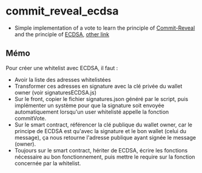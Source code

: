 # commit_reveal_ecdsa
* Simple implementation of a vote to learn the principle of [Commit-Reveal](https://medium.com/swlh/exploring-commit-reveal-schemes-on-ethereum-c4ff5a777db8) and the principle of [ECDSA](https://medium.com/@ItsCuzzo/using-signatures-ecdsa-for-nft-whitelists-ba0a4d070e92), [other link](https://www.freecodecamp.org/news/how-to-implement-whitelist-in-smartcontracts-erc-721-nft-erc-1155-and-others/)

## Mémo
Pour créer une whitelist avec ECDSA, il faut :
* Avoir la liste des adresses whitelistées
* Transformer ces adresses en signature avec la clé privée du wallet owner (voir signaturesECDSA.js)
* Sur le front, copier le fichier signatures.json généré par le script, puis implémenter un système pour que la signature soit envoyée automatiquement lorsqu'un user whitelisté appelle la fonction commitVote.
* Sur le smart contract, référencer la clé publique du wallet owner, car le principe de ECDSA est qu'avec la signature et le bon wallet (celui du message), ça nous retourne l'adresse publique ayant signée le message (owner).
* Toujours sur le smart contract, hériter de ECDSA, écrire les fonctions nécessaire au bon fonctionnement, puis mettre le require sur la fonction concernée par la whitelist.
